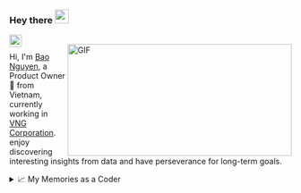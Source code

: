 ### Hey there <img src="https://media3.giphy.com/media/JTbfNWrVKzIxcLzwBO/giphy.gif" width="25px">

<a href="https://www.linkedin.com/in/baonguyen99/">
  <img align="left" alt="Bao Nguyen's LinkdeIN" width="22px" src="https://cdn.jsdelivr.net/npm/simple-icons@v3/icons/linkedin.svg" />
</a>
<br>
<img align="right" alt="GIF" src="https://github.com/abhisheknaiidu/abhisheknaiidu/blob/master/code.gif?raw=true" width="400" height="200" />

Hi, I'm [Bao Nguyen](https://github.com/ngbao161199), a Product Owner 🚀 from Vietnam, currently working in [VNG Corporation](https://www.vng.com.vn/). enjoy discovering interesting insights from data and have perseverance for long-term goals.
  
<details>
<summary>📈 My Memories as a Coder</summary>
<img src="https://github-readme-stats.vercel.app/api?username=ngbao161199&show_icons=true&theme=gotham" alt="ngbao161199" />
</details>
